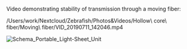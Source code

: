 Video demonstrating stability of transmission through a moving fiber:

/Users/work/Nextcloud/Zebrafish/Photos\&Videos/Hollow\ core\ fiber/Moving\ fiber/VID_20190711_142046.mp4 



![Schema_Portable_Light-Sheet_Unit](https://user-images.githubusercontent.com/38736127/177863005-d570b9a1-ee6d-4875-a736-51e224426fb9.png)
